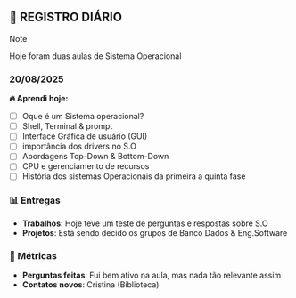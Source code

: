 ## 🧠 REGISTRO DIÁRIO
> [!NOTE]
> Hoje foram duas aulas de Sistema Operacional

### 20/08/2025

**🔥 Aprendi hoje:** 
- [ ] Oque é um Sistema operacional?
- [ ] Shell, Terminal & prompt
- [ ] Interface Gráfica de usuário (GUI)
- [ ] importância dos drivers no S.O
- [ ] Abordagens Top-Down & Bottom-Down
- [ ] CPU e gerenciamento de recursos
- [ ] História dos sistemas Operacionais da primeira a quinta fase

### 📊 Entregas
- **Trabalhos**: Hoje teve um teste de perguntas e respostas sobre S.O
- **Projetos**: Está sendo decido os grupos de Banco Dados & Eng.Software

### 🎯 Métricas
- **Perguntas feitas**: Fui bem ativo na aula, mas nada tão relevante assim
- **Contatos novos**: Cristina (Biblioteca)

